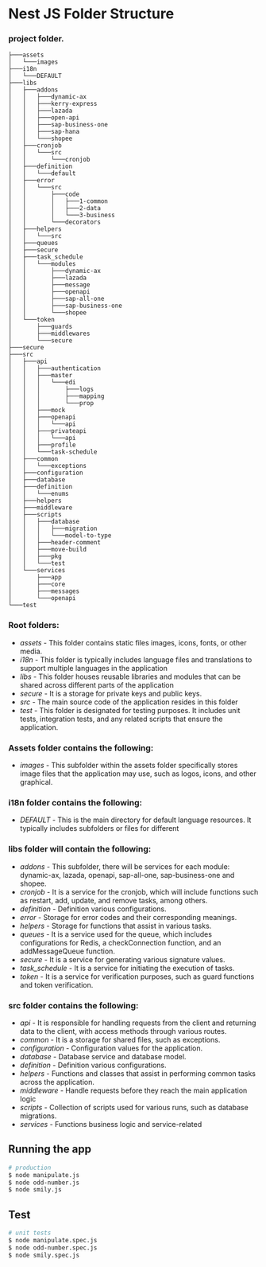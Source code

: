 
# Nest JS Folder Structure

### project folder.

```
├───assets
│   └───images
├───i18n
│   └───DEFAULT
├───libs
│   ├───addons
│   │   ├───dynamic-ax
│   │   ├───kerry-express
│   │   ├───lazada
│   │   ├───open-api
│   │   ├───sap-business-one
│   │   ├───sap-hana
│   │   └───shopee
│   ├───cronjob
│   │   └───src
│   │       └───cronjob
│   ├───definition
│   │   └───default
│   ├───error
│   │   └───src
│   │       ├───code
│   │       │   ├───1-common
│   │       │   ├───2-data
│   │       │   └───3-business
│   │       └───decorators
│   ├───helpers
│   │   └───src
│   ├───queues
│   ├───secure
│   ├───task_schedule
│   │   └───modules
│   │       ├───dynamic-ax
│   │       ├───lazada
│   │       ├───message
│   │       ├───openapi
│   │       ├───sap-all-one
│   │       ├───sap-business-one
│   │       └───shopee
│   └───token
│       ├───guards
│       ├───middlewares
│       └───secure
├───secure
├───src
│   ├───api
│   │   ├───authentication
│   │   ├───master
│   │   │   └───edi
│   │   │       ├───logs
│   │   │       ├───mapping
│   │   │       └───prop
│   │   ├───mock
│   │   ├───openapi
│   │   │   └───api
│   │   ├───privateapi
│   │   │   └───api
│   │   ├───profile
│   │   └───task-schedule
│   ├───common
│   │   └───exceptions
│   ├───configuration
│   ├───database
│   ├───definition
│   │   └───enums
│   ├───helpers
│   ├───middleware
│   ├───scripts
│   │   ├───database
│   │   │   ├───migration
│   │   │   └───model-to-type
│   │   ├───header-comment
│   │   ├───move-build
│   │   ├───pkg
│   │   └───test
│   └───services
│       ├───app
│       ├───core
│       ├───messages
│       └───openapi
└───test
```

### Root folders:
+ *assets* - This folder contains static files images, icons, fonts, or other media.
+ *i18n* - This folder is typically includes language files and translations to support multiple languages in the application
+ *libs* - This folder houses reusable libraries and modules that can be shared across different parts of the application
+ *secure* - It is a storage for private keys and public keys.
+ *src* - The main source code of the application resides in this folder
+ *test* - This folder is designated for testing purposes. It includes unit tests, integration tests, and any related scripts that ensure the application.

### Assets folder contains the following:
+ *images* - This subfolder within the assets folder specifically stores image files that the application may use, such as logos, icons, and other graphical.

### i18n folder contains the following:
+ *DEFAULT* - This is the main directory for default language resources. It typically includes subfolders or files for different

### libs folder will contain the following:
+ *addons* - This subfolder, there will be services for each module: dynamic-ax, lazada, openapi, sap-all-one, sap-business-one and shopee.
+ *cronjob* - It is a service for the cronjob, which will include functions such as restart, add, update, and remove tasks, among others.
+ *definition* - Definition various configurations.
+ *error* - Storage for error codes and their corresponding meanings.
+ *helpers* - Storage for functions that assist in various tasks.
+ *queues* - It is a service used for the queue, which includes configurations for Redis, a checkConnection function, and an addMessageQueue function.
+ *secure* - It is a service for generating various signature values.
+ *task_schedule* - It is a service for initiating the execution of tasks.
+ *token* - It is a service for verification purposes, such as guard functions and token verification.

### src folder contains the following:
+ *api* - It is responsible for handling requests from the client and returning data to the client, with access methods through various routes.
+ *common* - It is a storage for shared files, such as exceptions.
+ *configuration* - Configuration values for the application.
+ *database* - Database service and database model.
+ *definition* - Definition various configurations.
+ *helpers* - Functions and classes that assist in performing common tasks across the application.
+ *middleware* - Handle requests before they reach the main application logic
+ *scripts* - Collection of scripts used for various runs, such as database migrations.
+ *services* - Functions business logic and service-related 

## Running the app

```bash
# production
$ node manipulate.js
$ node odd-number.js
$ node smily.js
```

## Test

```bash
# unit tests
$ node manipulate.spec.js
$ node odd-number.spec.js
$ node smily.spec.js
```
